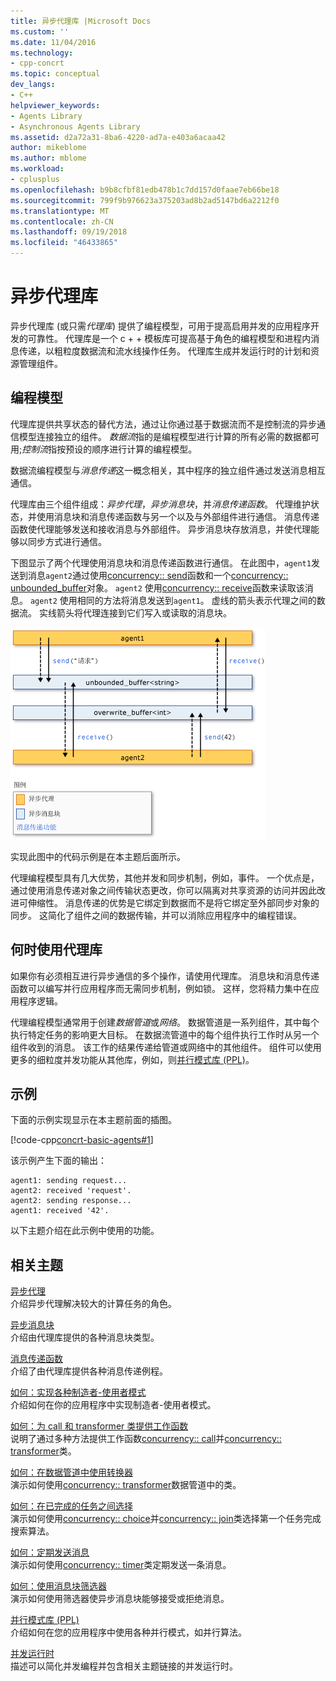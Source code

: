 ```yaml
---
title: 异步代理库 |Microsoft Docs
ms.custom: ''
ms.date: 11/04/2016
ms.technology:
- cpp-concrt
ms.topic: conceptual
dev_langs:
- C++
helpviewer_keywords:
- Agents Library
- Asynchronous Agents Library
ms.assetid: d2a72a31-8ba6-4220-ad7a-e403a6acaa42
author: mikeblome
ms.author: mblome
ms.workload:
- cplusplus
ms.openlocfilehash: b9b8cfbf81edb478b1c7dd157d0faae7eb66be18
ms.sourcegitcommit: 799f9b976623a375203ad8b2ad5147bd6a2212f0
ms.translationtype: MT
ms.contentlocale: zh-CN
ms.lasthandoff: 09/19/2018
ms.locfileid: "46433865"
---
```

# <a name="asynchronous-agents-library"></a>异步代理库

异步代理库 (或只需*代理库*) 提供了编程模型，可用于提高启用并发的应用程序开发的可靠性。 代理库是一个 c + + 模板库可提高基于角色的编程模型和进程内消息传递，以粗粒度数据流和流水线操作任务。 代理库生成并发运行时的计划和资源管理组件。

## <a name="programming-model"></a>编程模型

代理库提供共享状态的替代方法，通过让你通过基于数据流而不是控制流的异步通信模型连接独立的组件。 *数据流*指的是编程模型进行计算的所有必需的数据都可用;*控制流*指按预设的顺序进行计算的编程模型。

数据流编程模型与*消息传递*这一概念相关，其中程序的独立组件通过发送消息相互通信。

代理库由三个组件组成：*异步代理*，*异步消息块*，并*消息传递函数*。 代理维护状态，并使用消息块和消息传递函数与另一个以及与外部组件进行通信。 消息传递函数使代理能够发送和接收消息与外部组件。 异步消息块存放消息，并使代理能够以同步方式进行通信。

下图显示了两个代理使用消息块和消息传递函数进行通信。 在此图中，`agent1`发送到消息`agent2`通过使用[concurrency:: send](reference/concurrency-namespace-functions.md#send)函数和一个[concurrency:: unbounded_buffer](reference/unbounded-buffer-class.md)对象。 `agent2` 使用[concurrency:: receive](reference/concurrency-namespace-functions.md#receive)函数来读取该消息。 `agent2` 使用相同的方法将消息发送到`agent1`。 虚线的箭头表示代理之间的数据流。 实线箭头将代理连接到它们写入或读取的消息块。

![代理库的组件](../../parallel/concrt/media/agent_librarycomp.png "agent_librarycomp")

实现此图中的代码示例是在本主题后面所示。

代理编程模型具有几大优势，其他并发和同步机制，例如，事件。 一个优点是，通过使用消息传递对象之间传输状态更改，你可以隔离对共享资源的访问并因此改进可伸缩性。 消息传递的优势是它绑定到数据而不是将它绑定至外部同步对象的同步。 这简化了组件之间的数据传输，并可以消除应用程序中的编程错误。

## <a name="when-to-use-the-agents-library"></a>何时使用代理库

如果你有必须相互进行异步通信的多个操作，请使用代理库。 消息块和消息传递函数可以编写并行应用程序而无需同步机制，例如锁。 这样，您将精力集中在应用程序逻辑。

代理编程模型通常用于创建*数据管道*或*网络*。 数据管道是一系列组件，其中每个执行特定任务的影响更大目标。 在数据流管道中的每个组件执行工作时从另一个组件收到的消息。 该工作的结果传递给管道或网络中的其他组件。 组件可以使用更多的细粒度并发功能从其他库，例如，则[并行模式库 (PPL)](../../parallel/concrt/parallel-patterns-library-ppl.md)。

## <a name="example"></a>示例

下面的示例实现显示在本主题前面的插图。

[!code-cpp[concrt-basic-agents#1](../../parallel/concrt/codesnippet/cpp/asynchronous-agents-library_1.cpp)]

该示例产生下面的输出：

```Output
agent1: sending request...
agent2: received 'request'.
agent2: sending response...
agent1: received '42'.
```

以下主题介绍在此示例中使用的功能。

## <a name="related-topics"></a>相关主题

[异步代理](../../parallel/concrt/asynchronous-agents.md)<br/>
介绍异步代理解决较大的计算任务的角色。

[异步消息块](../../parallel/concrt/asynchronous-message-blocks.md)<br/>
介绍由代理库提供的各种消息块类型。

[消息传递函数](../../parallel/concrt/message-passing-functions.md)<br/>
介绍了由代理库提供各种消息传递例程。

[如何：实现各种制造者-使用者模式](../../parallel/concrt/how-to-implement-various-producer-consumer-patterns.md)<br/>
介绍如何在你的应用程序中实现制造者-使用者模式。

[如何：为 call 和 transformer 类提供工作函数](../../parallel/concrt/how-to-provide-work-functions-to-the-call-and-transformer-classes.md)<br/>
说明了通过多种方法提供工作函数[concurrency:: call](../../parallel/concrt/reference/call-class.md)并[concurrency:: transformer](../../parallel/concrt/reference/transformer-class.md)类。

[如何：在数据管道中使用转换器](../../parallel/concrt/how-to-use-transformer-in-a-data-pipeline.md)<br/>
演示如何使用[concurrency:: transformer](../../parallel/concrt/reference/transformer-class.md)数据管道中的类。

[如何：在已完成的任务之间选择](../../parallel/concrt/how-to-select-among-completed-tasks.md)<br/>
演示如何使用[concurrency:: choice](../../parallel/concrt/reference/choice-class.md)并[concurrency:: join](../../parallel/concrt/reference/join-class.md)类选择第一个任务完成搜索算法。

[如何：定期发送消息](../../parallel/concrt/how-to-send-a-message-at-a-regular-interval.md)<br/>
演示如何使用[concurrency:: timer](../../parallel/concrt/reference/timer-class.md)类定期发送一条消息。

[如何：使用消息块筛选器](../../parallel/concrt/how-to-use-a-message-block-filter.md)<br/>
演示如何使用筛选器使异步消息块能够接受或拒绝消息。

[并行模式库 (PPL)](../../parallel/concrt/parallel-patterns-library-ppl.md)<br/>
介绍如何在您的应用程序中使用各种并行模式，如并行算法。

[并发运行时](../../parallel/concrt/concurrency-runtime.md)<br/>
描述可以简化并发编程并包含相关主题链接的并发运行时。

